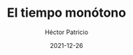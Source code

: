 ---
title: "El tiempo monótono"
date: 2021-12-26
author: Héctor Patricio
tags: monótono tiempo conteo
comments: true
excerpt: ""
header:
  overlay_image: #image
  teaser: #image
  overlay_filter: rgba(0, 0, 0, 0.5)
---